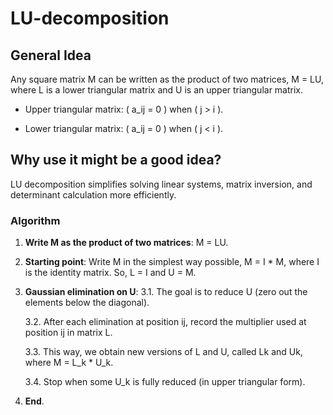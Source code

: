 # LU-decomposition

## General Idea
Any square matrix M can be written as the product of two matrices, M = LU, where L is a lower triangular matrix and U is an upper triangular matrix.

- Upper triangular matrix: \( a_ij = 0 \) when \( j > i \).

- Lower triangular matrix: \( a_ij = 0 \) when \( j < i \).

## Why use it might be a good idea?
LU decomposition simplifies solving linear systems, matrix inversion, and determinant calculation more efficiently.

### Algorithm

1. **Write M as the product of two matrices**: M = LU.

2. **Starting point**: Write M in the simplest way possible, M = I * M, where I is the identity matrix. So, L = I and U = M.

3. **Gaussian elimination on U**:
   3.1. The goal is to reduce U (zero out the elements below the diagonal).
   
   3.2. After each elimination at position ij, record the multiplier used at position ij in matrix L.
   
   3.3. This way, we obtain new versions of L and U, called Lk and Uk, where M = L_k * U_k.
   
   3.4. Stop when some U_k is fully reduced (in upper triangular form).

4. **End**.
